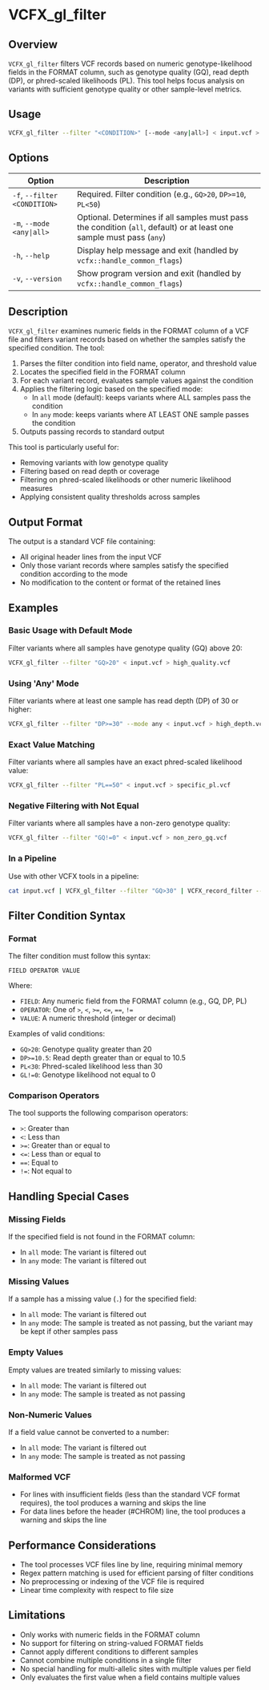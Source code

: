 # VCFX_gl_filter

## Overview
`VCFX_gl_filter` filters VCF records based on numeric genotype-likelihood fields in the FORMAT column, such as genotype quality (GQ), read depth (DP), or phred-scaled likelihoods (PL). This tool helps focus analysis on variants with sufficient genotype quality or other sample-level metrics.

## Usage
```bash
VCFX_gl_filter --filter "<CONDITION>" [--mode <any|all>] < input.vcf > filtered.vcf
```

## Options
| Option | Description |
|--------|-------------|
| `-f`, `--filter <CONDITION>` | Required. Filter condition (e.g., `GQ>20`, `DP>=10`, `PL<50`) |
| `-m`, `--mode <any\|all>` | Optional. Determines if all samples must pass the condition (`all`, default) or at least one sample must pass (`any`) |
| `-h`, `--help` | Display help message and exit (handled by `vcfx::handle_common_flags`) |
| `-v`, `--version` | Show program version and exit (handled by `vcfx::handle_common_flags`) |

## Description
`VCFX_gl_filter` examines numeric fields in the FORMAT column of a VCF file and filters variant records based on whether the samples satisfy the specified condition. The tool:

1. Parses the filter condition into field name, operator, and threshold value
2. Locates the specified field in the FORMAT column
3. For each variant record, evaluates sample values against the condition
4. Applies the filtering logic based on the specified mode:
   - In `all` mode (default): keeps variants where ALL samples pass the condition
   - In `any` mode: keeps variants where AT LEAST ONE sample passes the condition
5. Outputs passing records to standard output

This tool is particularly useful for:
- Removing variants with low genotype quality
- Filtering based on read depth or coverage
- Filtering on phred-scaled likelihoods or other numeric likelihood measures
- Applying consistent quality thresholds across samples

## Output Format
The output is a standard VCF file containing:
- All original header lines from the input VCF
- Only those variant records where samples satisfy the specified condition according to the mode
- No modification to the content or format of the retained lines

## Examples

### Basic Usage with Default Mode
Filter variants where all samples have genotype quality (GQ) above 20:
```bash
VCFX_gl_filter --filter "GQ>20" < input.vcf > high_quality.vcf
```

### Using 'Any' Mode
Filter variants where at least one sample has read depth (DP) of 30 or higher:
```bash
VCFX_gl_filter --filter "DP>=30" --mode any < input.vcf > high_depth.vcf
```

### Exact Value Matching
Filter variants where all samples have an exact phred-scaled likelihood value:
```bash
VCFX_gl_filter --filter "PL==50" < input.vcf > specific_pl.vcf
```

### Negative Filtering with Not Equal
Filter variants where all samples have a non-zero genotype quality:
```bash
VCFX_gl_filter --filter "GQ!=0" < input.vcf > non_zero_gq.vcf
```

### In a Pipeline
Use with other VCFX tools in a pipeline:
```bash
cat input.vcf | VCFX_gl_filter --filter "GQ>30" | VCFX_record_filter --filter "QUAL>40" > high_quality_variants.vcf
```

## Filter Condition Syntax

### Format
The filter condition must follow this syntax:
```
FIELD OPERATOR VALUE
```
Where:
- `FIELD`: Any numeric field from the FORMAT column (e.g., GQ, DP, PL)
- `OPERATOR`: One of `>`, `<`, `>=`, `<=`, `==`, `!=`
- `VALUE`: A numeric threshold (integer or decimal)

Examples of valid conditions:
- `GQ>20`: Genotype quality greater than 20
- `DP>=10.5`: Read depth greater than or equal to 10.5
- `PL<30`: Phred-scaled likelihood less than 30
- `GL!=0`: Genotype likelihood not equal to 0

### Comparison Operators
The tool supports the following comparison operators:
- `>`: Greater than
- `<`: Less than
- `>=`: Greater than or equal to
- `<=`: Less than or equal to
- `==`: Equal to
- `!=`: Not equal to

## Handling Special Cases

### Missing Fields
If the specified field is not found in the FORMAT column:
- In `all` mode: The variant is filtered out
- In `any` mode: The variant is filtered out

### Missing Values
If a sample has a missing value (`.`) for the specified field:
- In `all` mode: The variant is filtered out
- In `any` mode: The sample is treated as not passing, but the variant may be kept if other samples pass

### Empty Values
Empty values are treated similarly to missing values:
- In `all` mode: The variant is filtered out
- In `any` mode: The sample is treated as not passing

### Non-Numeric Values
If a field value cannot be converted to a number:
- In `all` mode: The variant is filtered out
- In `any` mode: The sample is treated as not passing

### Malformed VCF
- For lines with insufficient fields (less than the standard VCF format requires), the tool produces a warning and skips the line
- For data lines before the header (#CHROM) line, the tool produces a warning and skips the line

## Performance Considerations
- The tool processes VCF files line by line, requiring minimal memory
- Regex pattern matching is used for efficient parsing of filter conditions
- No preprocessing or indexing of the VCF file is required
- Linear time complexity with respect to file size

## Limitations
- Only works with numeric fields in the FORMAT column
- No support for filtering on string-valued FORMAT fields
- Cannot apply different conditions to different samples
- Cannot combine multiple conditions in a single filter
- No special handling for multi-allelic sites with multiple values per field
- Only evaluates the first value when a field contains multiple values 
